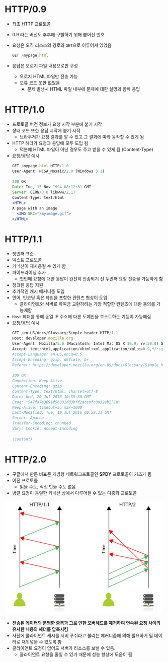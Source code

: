 # HTTP/0.9

- 최초 HTTP 프로토콜
- 0.9 라는 버전도 추후에 구별하기 위해 붙어진 번호
- 요청은 오직 리소스의 경로와 `GET`으로 이루어져 있었음

    ```jsx
    GET /mypage.html
    ```

- 응답은 오로지 파일 내용으로만 구성
    - 오로지 HTML 파일만 전송 가능
    - 오류 코드 또한 없었음
        - 문제 발생시 HTML 파일 내부에 문제에 대한 설명과 함께 응답

# HTTP/1.0

- 프로토콜 버전 정보가 요청 시작 부분에 붙기 시작
- 상태 코드 또한 응답 시작에 붙기 시작
    - 브라우저가 요청 결과를 알 수 있고 그 결과에 따라 동작할 수 있게 됨
- HTTP 헤더가 요청과 응답에 모두 도입 됨
    - 덕분에 HTML 파일이 아닌 경우도 주고 받을 수 있게 됨 (Content-Type)
- 요청/응답 예시
    ```jsx
    GET /mypage.html HTTP/1.0
    User-Agent: NCSA_Mosaic/2.0 (Windows 3.1)

    200 OK
    Date: Tue, 15 Nov 1994 08:12:31 GMT
    Server: CERN/3.0 libwww/2.17
    Content-Type: text/html
    <HTML>
    A page with an image
      <IMG SRC="/myimage.gif">
    </HTML>
    ```

# HTTP/1.1

- 첫번째 표준
- 텍스트 프로토콜
- 커넥션이 재사용될 수 있게 함
- 파이프라이닝 추가
    - 첫번째 요청에 대한 응답이 완전히 전송되기 전 두번째 요청 전송을 가능하게 함
- 청크된 응답 지원
- 추가적인 캐시 메커니즘 도입
- 언어, 인코딩 혹은 타입을 포함한 컨텐츠 협상이 도입
    - 클라이언트와 서버로 하여금 교환하려는 가장 적합한 컨텐츠에 대한 동의를 가능케함
- `Host` 헤더를 통해 동일 IP 주소에 다른 도메인을 호스트하는 기능이 가능해짐
- 요청/응답 예시
    ```jsx
    GET /en-US/docs/Glossary/Simple_header HTTP/1.1
    Host: developer.mozilla.org
    User-Agent: Mozilla/5.0 (Macintosh; Intel Mac OS X 10.9; rv:50.0) Gecko/20100101 Firefox/50.0
    Accept: text/html,application/xhtml+xml,application/xml;q=0.9,*/*;q=0.8
    Accept-Language: en-US,en;q=0.5
    Accept-Encoding: gzip, deflate, br
    Referer: https://developer.mozilla.org/en-US/docs/Glossary/Simple_header

    200 OK
    Connection: Keep-Alive
    Content-Encoding: gzip
    Content-Type: text/html; charset=utf-8
    Date: Wed, 20 Jul 2016 10:55:30 GMT
    Etag: "547fa7e369ef56031dd3bff2ace9fc0832eb251a"
    Keep-Alive: timeout=5, max=1000
    Last-Modified: Tue, 19 Jul 2016 00:59:33 GMT
    Server: Apache
    Transfer-Encoding: chunked
    Vary: Cookie, Accept-Encoding

    (content)
    ```

# HTTP/2.0

- 구글에서 만든 비표준 개방형 네트워크프토콜인 **SPDY** 프로토콜이 기초가 됨
- 이진 프로토콜
    - 읽을 수도, 직접 만들 수도 없음
- 병렬 요청이 동일한 커넥션 상에서 다루어질 수 있는 다중화 프로토콜

![http 2.0](static/http_2_0.png)

- **전송된 데이터의 분명한 중복과 그로 인한 오버헤드를 제거하여 연속된 요청 사이의 유사한 내용의 헤더를 압축시킴**
- 사전에 클라이언트 캐시를 서버 푸쉬라고 불리는 메커니즘에 의해 필요하게 될 데이터로 채워넣을 수 있도록 함
- 클라이언트 요청이 없어도 서버가 리소스를 보낼 수 있음.
    - 클라이언트 요청을 줄일 수 있기 때문에 성능 향상에 도움이 됨
